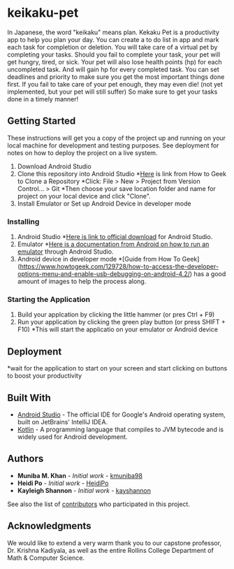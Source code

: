 # keikaku-pet

In Japanese, the word "keikaku" means plan. Kekaku Pet is a productivity app to help you plan your day. You can create a to do list in app and mark each task for completion or deletion. You will take care of a virtual pet by completing your tasks. Should you fail to complete your task, your pet will get hungry, tired, or sick. Your pet will also lose health points (hp) for each uncompleted task. And will gain hp for every completed task. You can set deadlines and priority to make sure you get the most important things done first. If you fail to take care of your pet enough, they may even die! (not yet implemented, but your pet will still suffer) So make sure to get your tasks done in a timely manner!

## Getting Started

These instructions will get you a copy of the project up and running on your local machine for development and testing purposes. See deployment for notes on how to deploy the project on a live system.

1. Download Android Studio
2. Clone this repository into Android Studio 
   *[Here](https://www.howtogeek.com/451360/how-to-clone-a-github-repository/) is link from How to Geek to Clone a Repository
   *Click: File > New > Project from Version Control... > Git
      *Then choose your save location folder and name for project on your local device and click "Clone". 
3. Install Emulator or Set up Android Device in developer mode 

### Installing

1. Android Studio
  *[Here is link to official download](https://developer.android.com/studio) for Android Studio.
2. Emulator 
  *[Here is a documentation from Android on how to run an emulator](https://developer.android.com/studio/run/emulator) through Android Studio.
3. Android device in developer mode
  *[Guide from How To Geek] (https://www.howtogeek.com/129728/how-to-access-the-developer-options-menu-and-enable-usb-debugging-on-android-4.2/) has a good amount of images to help the process along. 

### Starting the Application

1. Build your applcation by clicking the little hammer (or pres Ctrl + F9)
2. Run your application by clicking the green play button (or press SHIFT + F10)
  *This will start the applicatio on your emulator or Android device

## Deployment

*wait for the application to start on your screen and start clicking on buttons to boost your productivity

## Built With

* [Android Studio](https://developer.android.com/studio) - The official IDE for Google's Android operating system, built on JetBrains' IntelliJ IDEA.
* [Kotlin](https://kotlinlang.org/) - A programming language that compiles to JVM bytecode and is widely used for Android development. 

## Authors

* **Muniba M. Khan** - *Initial work* - [kmuniba98](https://github.com/kmuniba98)
* **Heidi Po** - *Initial work* - [HeidiPo](https://github.com/HeidiPo)
* **Kayleigh Shannon** - *Initial work* - [kayshannon](https://github.com/kayshannon)

See also the list of [contributors](https://github.com/kmuniba98/keikaku-pet/graphs/contributors) who participated in this project.

## Acknowledgments

We would like to extend a very warm thank you to our capstone professor, Dr. Krishna Kadiyala, as well as the entire Rollins College Department of Math & Computer Science.
